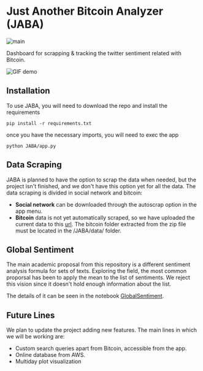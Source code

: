 # Just Another Bitcoin Analyzer (JABA)
![main](https://github.com/futotta-risu/JABA/actions/workflows/build.yml/badge.svg) 

Dashboard for scrapping & tracking the twitter sentiment related with Bitcoin.

![GIF demo](https://miro.medium.com/max/700/1*5KJpHcwmNoxVHmkHipyL4g.gif)

## Installation
To use JABA, you will need to download the repo and install the requirements

    pip install -r requirements.txt

once you have the necessary imports, you will need to exec the app

    python JABA/app.py
    
## Data Scraping
JABA is planned to have the option to scrap the data when needed, but the project isn't finished, and we don't have this option yet for all the data. The data scraping is divided in social network and bitcoin:

* **Social network** can be downloaded through the autoscrap option in the app menu. 
* **Bitcoin** data is not yet automatically scraped, so we have uploaded the current data to this [url](https://drive.google.com/file/d/1Kjs9CpYB9ueGJubsrQwnoURdhw78GTXY/view?usp=sharing). The bitcoin folder extracted from the zip file must be located in the /JABA/data/ folder.

## Global Sentiment
The main academic proposal from this repository is a different sentiment analysis formula for sets of texts. Exploring the field, the most common proporsal has been to apply the mean to the list of sentiments. We reject this vision since it doesn't hold enough information about the list.

The details of it can be seen in the notebook [GlobalSentiment](https://github.com/futotta-risu/JABA/blob/main/GlobalSentiment.ipynb).

## Future Lines
We plan to update the project adding new features. The main lines in which we will be working are:
* Custom search queries apart from Bitcoin, accessible from the app.
* Online database from AWS.
* Multiday plot visualization
